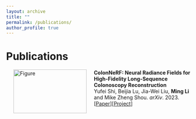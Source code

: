 ```yaml
---
layout: archive
title: ""
permalink: /publications/
author_profile: true
---
```


# <i class="fa fa-fw fa-copy"></i> Publications #

<p>
<img src="https://ming1993li.github.io/images/colonnerf.jpg?raw=true" alt="Figure" style="width: 200px; height: 120px;" hspace="20" align="left"/>
<b>ColonNeRF: Neural Radiance Fields for High-Fidelity Long-Sequence Colonoscopy Reconstruction</b><br>Yufei Shi, Beijia Lu, Jia-Wei Liu, <b>Ming Li</b> and Mike Zheng Shou. <i>arXiv</i>. 2023.<br>
[<a href="http://arxiv.org/abs/2312.02015">Paper</a>][<a href="https://showlab.github.io/ColonNeRF/">Project</a>]
<br clear="left">
</p>
